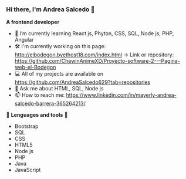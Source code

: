 ### Hi there, I'm Andrea Salcedo 👋

<!--
**AndreaSalcedo629/AndreaSalcedo629** is a ✨ _special_ ✨ repository because its `README.md` (this file) appears on your GitHub profile.
-->
**A frontend developer**

- 🌱 I’m currently learning React js, Phyton, CSS, SQL, Node js, PHP, Angular
- 🛠 I'm currently working on this page: http://elbodegon.byethost18.com/index.html -> Link or repository: https://github.com/ChewinAnimeXD/Proyecto-software-2---Pagina-web-el-Bodegon
- 💻 All of my projects are available on https://github.com/AndreaSalcedo629?tab=repositories
- 💬 Ask me about HTML, SQL, Node js
- 📫 How to reach me: https://www.linkedin.com/in/mayerly-andrea-salcedo-barrera-365264213/

🌱 **Lenguages and tools** 🌱
- Bootstrap
- SQL
- CSS
- HTML5
- Node js
- PHP
- Java
- JavaScript






